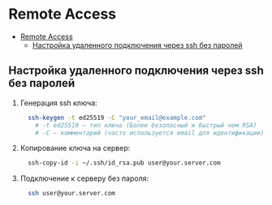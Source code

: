 # Remote Access

- [Remote Access](#remote-access)
  - [Настройка удаленного подключения через ssh без паролей](#настройка-удаленного-подключения-через-ssh-без-паролей)

## Настройка удаленного подключения через ssh без паролей

1. Генерация ssh ключа:

    ```bash
      ssh-keygen -t ed25519 -C "your_email@example.com"
        # -t ed25519 — тип ключа (Более безопасный и быстрый чем RSA)
        # -C — комментарий (часто используется email для идентификации)
    ```

2. Копирование ключа на сервер:

    ```bash
      ssh-copy-id -i ~/.ssh/id_rsa.pub user@your.server.com
    ```

3. Подключение к серверу без пароля:

    ```bash
      ssh user@your.server.com
    ```
